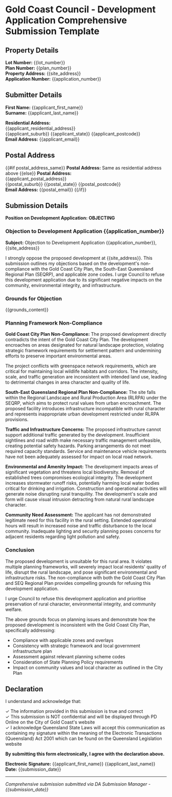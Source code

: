 # Gold Coast Council - Development Application Comprehensive Submission Template

## Property Details
**Lot Number:** {{lot_number}}  
**Plan Number:** {{plan_number}}  
**Property Address:** {{site_address}}  
**Application Number:** {{application_number}}

## Submitter Details  
**First Name:** {{applicant_first_name}}  
**Surname:** {{applicant_last_name}}  

**Residential Address:**  
{{applicant_residential_address}}  
{{applicant_suburb}} {{applicant_state}} {{applicant_postcode}}  
**Email Address:** {{applicant_email}}

## Postal Address
{{#if postal_address_same}}
**Postal Address:** Same as residential address above
{{else}}
**Postal Address:**  
{{applicant_postal_address}}  
{{postal_suburb}} {{postal_state}} {{postal_postcode}}  
**Email Address:** {{postal_email}}
{{/if}}

## Submission Details
**Position on Development Application:** **OBJECTING**

### Objection to Development Application {{application_number}}

**Subject:** Objection to Development Application {{application_number}}, {{site_address}}

I strongly oppose the proposed development at {{site_address}}. This submission outlines my objections based on the development's non-compliance with the Gold Coast City Plan, the South-East Queensland Regional Plan (SEQRP), and applicable zone codes. I urge Council to refuse this development application due to its significant negative impacts on the community, environmental integrity, and infrastructure.

### Grounds for Objection

{{grounds_content}}

### Planning Framework Non-Compliance

**Gold Coast City Plan Non-Compliance:**
The proposed development directly contradicts the intent of the Gold Coast City Plan. The development encroaches on areas designated for natural landscape protection, violating strategic framework requirements for settlement pattern and undermining efforts to preserve important environmental areas.

The project conflicts with greenspace network requirements, which are critical for maintaining local wildlife habitats and corridors. The intensity, scale, and traffic generation are inconsistent with intended land use, leading to detrimental changes in area character and quality of life.

**South-East Queensland Regional Plan Non-Compliance:**
The site falls within the Regional Landscape and Rural Production Area (RLRPA) under the SEQRP, which aims to protect rural values from urban encroachment. The proposed facility introduces infrastructure incompatible with rural character and represents inappropriate urban development restricted under RLRPA provisions.

**Traffic and Infrastructure Concerns:**
The proposed infrastructure cannot support additional traffic generated by the development. Insufficient sightlines and road width make necessary traffic management unfeasible, creating potential safety hazards. Parking arrangements do not meet required capacity standards. Service and maintenance vehicle requirements have not been adequately assessed for impact on local road network.

**Environmental and Amenity Impact:**
The development impacts areas of significant vegetation and threatens local biodiversity. Removal of established trees compromises ecological integrity. The development increases stormwater runoff risks, potentially harming local water bodies critical for drinking and irrigation. Construction and operational activities will generate noise disrupting rural tranquility. The development's scale and form will cause visual intrusion detracting from natural rural landscape character.

**Community Need Assessment:**
The applicant has not demonstrated legitimate need for this facility in the rural setting. Extended operational hours will result in increased noise and traffic disturbance to the local community. Inadequate lighting and security planning poses concerns for adjacent residents regarding light pollution and safety.

### Conclusion

The proposed development is unsuitable for this rural area. It violates multiple planning frameworks, will severely impact local residents' quality of life, disrupt the rural landscape, and pose significant environmental and infrastructure risks. The non-compliance with both the Gold Coast City Plan and SEQ Regional Plan provides compelling grounds for refusing this development application.

I urge Council to refuse this development application and prioritise preservation of rural character, environmental integrity, and community welfare.

The above grounds focus on planning issues and demonstrate how the proposed development is inconsistent with the Gold Coast City Plan, specifically addressing:

- Compliance with applicable zones and overlays
- Consistency with strategic framework and local government infrastructure plan  
- Assessment against relevant planning scheme codes
- Consideration of State Planning Policy requirements
- Impact on community values and local character as outlined in the City Plan

## Declaration

I understand and acknowledge that:

✓ The information provided in this submission is true and correct  
✓ This submission is NOT confidential and will be displayed through PD Online on the City of Gold Coast's website  
✓ I acknowledge Queensland State Laws will accept this communication as containing my signature within the meaning of the Electronic Transactions (Queensland) Act 2001 which can be found on the Queensland Legislation website

**By submitting this form electronically, I agree with the declaration above.**

**Electronic Signature:** {{applicant_first_name}} {{applicant_last_name}}  
**Date:** {{submission_date}}

---
*Comprehensive submission submitted via DA Submission Manager - {{submission_date}}*
